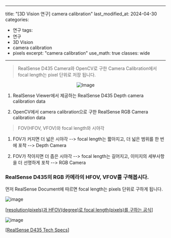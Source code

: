 
---
title: "[3D Vision 연구] camera calibration"
last_modified_at: 2024-04-30
categories:
  - 연구
tags:
  - 연구
  - 3D Vision
  - camera calibration
  - pixels
excerpt: "camera calibration"
use_math: true
classes: wide
---

> RealSense D435 Camera와 OpenCV로 구한 Camera Calibration에서 focal length는 pixel 단위로 저장 됩니다.

<p align="center">
  <img src="https://github.com/sandokim/sandokim.github.io/assets/74639652/945fdf82-1279-403d-a315-0867dbe72ef8" alt="Image">
</p>

1) RealSense Viewer에서 제공하는 RealSense D435 Depth camera calibration data

2) OpenCV에서 camera calibration으로 구한 RealSense RGB Camera calibration data

> FOV(HFOV, VFOV)와 focal length와 시야각
1) FOV가 커지면 더 넓은 시야각 --> focal length는 짧아지고, 더 넓은 범위를 한 번에 포착 --> Depth Camera
  
2) FOV가 작아지면 더 좁은 시야각 --> focal length는 길어지고, 이미지의 세부사항을 더 선명하게 포착 --> RGB Camera

### RealSense D435의 RGB 카메라의 HFOV, VFOV를 구해봅시다.

먼저 RealSense Document에 따르면 focal length는 pixels 단위로 구하게 됩니다.

![image](https://github.com/sandokim/sandokim.github.io/assets/74639652/a99d3673-be87-45ea-b882-818f3705fd89)

[[resolution(pixels)과 HFOV(degree)로 focal length(pixels)를 구하는 공식](https://dev.intelrealsense.com/docs/white-paper-subpixel-linearity-improvement-for-intel-realsense-depth-cameras)]

![image](https://github.com/sandokim/sandokim.github.io/assets/74639652/8f87b2c1-ee9c-41b4-a561-ca59d27062ff)

[[RealSense D435 Tech Specs](https://www.intelrealsense.com/depth-camera-d435/)]
